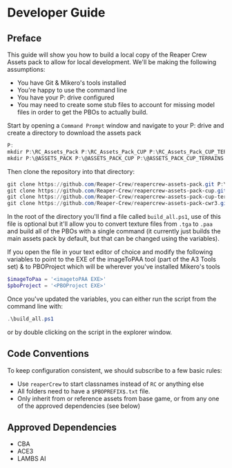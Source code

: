 # Developer Guide

## Preface

This guide will show you how to build a local copy of the Reaper Crew Assets pack to allow for local development. We'll be making the following assumptions:

* You have Git & Mikero's tools installed
* You're happy to use the command line
* You have your P: drive configured
* You may need to create some stub files to account for missing model files in order to get the PBOs to actually build.

Start by opening a `Command Prompt` window and navigate to your P: drive and create a directory to download the assets pack

```powershell
P:
mkdir P:\RC_Assets_Pack P:\RC_Assets_Pack_CUP P:\RC_Assets_Pack_CUP_TERRAINS P:\RC_Assets_Pack_CWR3
mkdir P:\@ASSETS_PACK P:\@ASSETS_PACK_CUP P:\@ASSETS_PACK_CUP_TERRAINS P:\@ASSETS_PACK_CWR3
```

Then clone the repository into that directory:

```powershell
git clone https://github.com/Reaper-Crew/reapercrew-assets-pack.git P:\RC_Assets_Pack
git clone https://github.com/Reaper-Crew/reapercrew-assets-pack-cup.git P:\RC_Assets_Pack_CUP
git clone https://github.com/Reaper-Crew/reapercrew-assets-pack-cup-terrains.git P:\RC_Assets_Pack_CUP_TERRAINS
git clone https://github.com/Reaper-Crew/reapercrew-assets-pack-cwr3.git P:\RC_Assets_Pack_CWR3
```

In the root of the directory you'll find a file called `build_all.ps1`, use of this file is optional but it'll allow you to convert texture files from `.tga` to `.paa` and build all of the PBOs with a single command (it currently just builds the main assets pack by default, but that can be changed using the variables).

If you open the file in your text editor of choice and modify the following variables to point to the EXE of the imageToPAA tool (part of the A3 Tools set) & to PBOProject which will be wherever you've installed Mikero's tools

```powershell
$imageToPaa = '<imagetoPAA EXE>'
$pboProject = '<PBOProject EXE>'
```

Once you've updated the variables, you can either run the script from the command line with:

```powershell
.\build_all.ps1
```

or by double clicking on the script in the explorer window.

## Code Conventions

To keep configuration consistent, we should subscribe to a few basic rules:

* Use `reaperCrew` to start classnames instead of `RC` or anything else
* All folders need to have a `$PBOPREFIX$.txt` file.
* Only inherit from or reference assets from base game, or from any one of the approved dependencies (see below)

## Approved Dependencies

* CBA
* ACE3
* LAMBS AI
